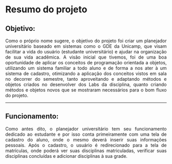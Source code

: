# Resumo do projeto

## Objetivo:
<p align = "justify">
Como o próprio nome sugere, o objetivo do projeto foi criar um planejador universitário baseado em sistemas como o GDE da Unicamp, que visam facilitar a vida do usuário (estudante universitário) e ajudar na organização de sua vida acadêmica. A visão inicial que tivemos, foi de uma boa oportunidade de aplicar os conceitos de programação orientada a objetos, utilizando um sistema familiar a todo aluno e de forma a nos ater à um sistema de cadastro, otimizando a aplicação dos conceitos vistos em sala no decorrer do semestre, tanto aproveitando  e adaptando métodos e objetos criados no desenvolver dos Labs da disciplina, quanto criando métodos e objetos novos que se mostraram necessários para o bom fluxo do projeto.
</p>

---

## Funcionamento:
<p align = "justify">
Como antes dito, o planejador universitário tem seu funcionamento dedicado ao estudante e por isso conta primeiramente com uma tela de cadastro do aluno, onde o mesmo deverá inserir suas informações pessoais. Após o cadastro, o usuário é redirecionado para a tela de matrículas, onde poderá ver suas disciplinas matriculadas, verificar suas disciplinas concluídas e adicionar disciplinas à sua grade. 
</p>